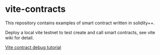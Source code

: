 # vite-contracts

This repository contains examples of smart contract written in solidity++.

Deploy a local vite testnet to test create and call smart contracts, see vite wiki for detail.

[Vite contract debug tutorial](https://vite.wiki/tutorial/contract/debug.html)
